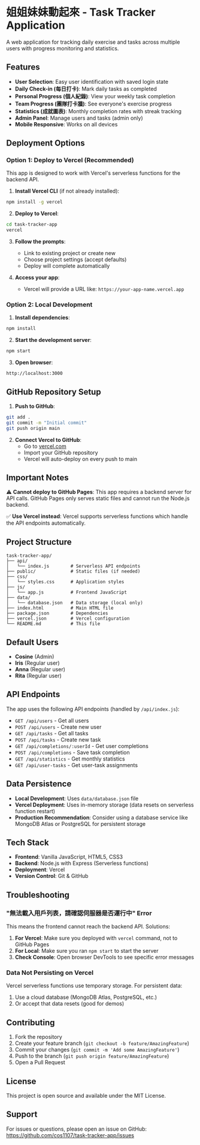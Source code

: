 # 姐姐妹妹動起來 - Task Tracker Application

A web application for tracking daily exercise and tasks across multiple users with progress monitoring and statistics.

## Features

- **User Selection**: Easy user identification with saved login state
- **Daily Check-in (每日打卡)**: Mark daily tasks as completed
- **Personal Progress (個人紀錄)**: View your weekly task completion
- **Team Progress (團隊打卡牆)**: See everyone's exercise progress
- **Statistics (成就圖表)**: Monthly completion rates with streak tracking
- **Admin Panel**: Manage users and tasks (admin only)
- **Mobile Responsive**: Works on all devices

## Deployment Options

### Option 1: Deploy to Vercel (Recommended)

This app is designed to work with Vercel's serverless functions for the backend API.

1. **Install Vercel CLI** (if not already installed):
```bash
npm install -g vercel
```

2. **Deploy to Vercel**:
```bash
cd task-tracker-app
vercel
```

3. **Follow the prompts**:
   - Link to existing project or create new
   - Choose project settings (accept defaults)
   - Deploy will complete automatically

4. **Access your app**:
   - Vercel will provide a URL like: `https://your-app-name.vercel.app`

### Option 2: Local Development

1. **Install dependencies**:
```bash
npm install
```

2. **Start the development server**:
```bash
npm start
```

3. **Open browser**:
```
http://localhost:3000
```

## GitHub Repository Setup

1. **Push to GitHub**:
```bash
git add .
git commit -m "Initial commit"
git push origin main
```

2. **Connect Vercel to GitHub**:
   - Go to [vercel.com](https://vercel.com)
   - Import your GitHub repository
   - Vercel will auto-deploy on every push to main

## Important Notes

⚠️ **Cannot deploy to GitHub Pages**: This app requires a backend server for API calls. GitHub Pages only serves static files and cannot run the Node.js backend.

✅ **Use Vercel instead**: Vercel supports serverless functions which handle the API endpoints automatically.

## Project Structure

```
task-tracker-app/
├── api/
│   └── index.js        # Serverless API endpoints
├── public/             # Static files (if needed)
├── css/
│   └── styles.css      # Application styles
├── js/
│   └── app.js          # Frontend JavaScript
├── data/
│   └── database.json   # Data storage (local only)
├── index.html          # Main HTML file
├── package.json        # Dependencies
├── vercel.json         # Vercel configuration
└── README.md           # This file
```

## Default Users

- **Cosine** (Admin)
- **Iris** (Regular user)
- **Anna** (Regular user)
- **Rita** (Regular user)

## API Endpoints

The app uses the following API endpoints (handled by `/api/index.js`):

- `GET /api/users` - Get all users
- `POST /api/users` - Create new user
- `GET /api/tasks` - Get all tasks
- `POST /api/tasks` - Create new task
- `GET /api/completions/:userId` - Get user completions
- `POST /api/completions` - Save task completion
- `GET /api/statistics` - Get monthly statistics
- `GET /api/user-tasks` - Get user-task assignments

## Data Persistence

- **Local Development**: Uses `data/database.json` file
- **Vercel Deployment**: Uses in-memory storage (data resets on serverless function restart)
- **Production Recommendation**: Consider using a database service like MongoDB Atlas or PostgreSQL for persistent storage

## Tech Stack

- **Frontend**: Vanilla JavaScript, HTML5, CSS3
- **Backend**: Node.js with Express (Serverless functions)
- **Deployment**: Vercel
- **Version Control**: Git & GitHub

## Troubleshooting

### "無法載入用戶列表，請確認伺服器是否運行中" Error

This means the frontend cannot reach the backend API. Solutions:

1. **For Vercel**: Make sure you deployed with `vercel` command, not to GitHub Pages
2. **For Local**: Make sure you ran `npm start` to start the server
3. **Check Console**: Open browser DevTools to see specific error messages

### Data Not Persisting on Vercel

Vercel serverless functions use temporary storage. For persistent data:
1. Use a cloud database (MongoDB Atlas, PostgreSQL, etc.)
2. Or accept that data resets (good for demos)

## Contributing

1. Fork the repository
2. Create your feature branch (`git checkout -b feature/AmazingFeature`)
3. Commit your changes (`git commit -m 'Add some AmazingFeature'`)
4. Push to the branch (`git push origin feature/AmazingFeature`)
5. Open a Pull Request

## License

This project is open source and available under the MIT License.

## Support

For issues or questions, please open an issue on GitHub: https://github.com/cos1107/task-tracker-app/issues
